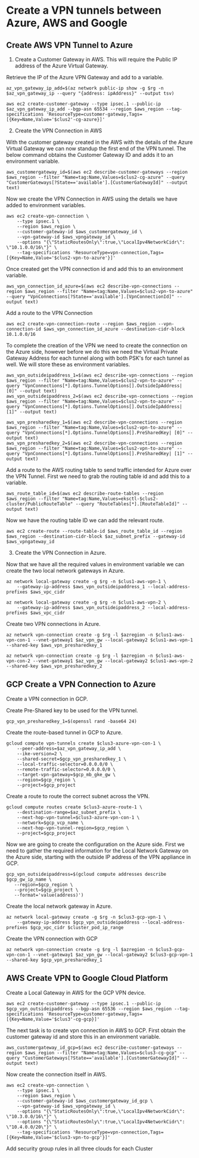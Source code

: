 # Create a VPN tunnels between Azure, AWS and Google

## Create AWS VPN Tunnel to Azure

1. Create a Customer Gateway in AWS. This will require the Public IP address of the Azure Virtual Gateway.

Retrieve the IP of the Azure VPN Gateway and add to a variable.
```
az_vpn_gateway_ip_add=$(az network public-ip show -g $rg -n $az_vpn_gateway_ip --query "{address: ipAddress}" --output tsv) 
```

```
aws ec2 create-customer-gateway --type ipsec.1 --public-ip $az_vpn_gateway_ip_add --bgp-asn 65534 --region $aws_region --tag-specifications 'ResourceType=customer-gateway,Tags=[{Key=Name,Value='$clus2'-cg-azure}]'
```

2. Create the VPN Connection in AWS

With the customer gateway created in the AWS with the details of the Azure Virtual Gateway we can now standup the first end of the VPN tunnel. The below command obtains the Customer Gateway ID and adds it to an environment variable.
```
aws_customergateway_id=$(aws ec2 describe-customer-gateways --region $aws_region --filter "Name=tag:Name,Values=$clus2-cg-azure" --query "CustomerGateways[?State=='available'].[CustomerGatewayId]" --output text)
```

Now we create the VPN Connection in AWS using the details we have added to environment variables.
```
aws ec2 create-vpn-connection \
    --type ipsec.1 \
    --region $aws_region \
    --customer-gateway-id $aws_customergateway_id \
    --vpn-gateway-id $aws_vpngateway_id \
    --options "{\"StaticRoutesOnly\":true,\"LocalIpv4NetworkCidr\": \"10.1.0.0/16\"}" \
    --tag-specifications 'ResourceType=vpn-connection,Tags=[{Key=Name,Value='$clus2-vpn-to-azure'}]'
```

Once created get the VPN connection id and add this to an environment variable.
```
aws_vpn_connection_id_azure=$(aws ec2 describe-vpn-connections --region $aws_region --filter "Name=tag:Name,Values=$clus2-vpn-to-azure" --query "VpnConnections[?State=='available'].[VpnConnectionId]" --output text)
```

Add a route to the VPN Connection
```
aws ec2 create-vpn-connection-route --region $aws_region --vpn-connection-id $aws_vpn_connection_id_azure --destination-cidr-block 10.1.0.0/16
```

To complete the creation of the VPN we need to create the connection on the Azure side, however before we do this we need the Virtual Private Gateway Address for each tunnel along with both PSK's for each tunnel as well. We will store these as environment variables.
```
aws_vpn_outsideipaddress_1=$(aws ec2 describe-vpn-connections --region $aws_region --filter "Name=tag:Name,Values=$clus2-vpn-to-azure" --query "VpnConnections[*].Options.TunnelOptions[].OutsideIpAddress| [0]" --output text)
aws_vpn_outsideipaddress_2=$(aws ec2 describe-vpn-connections --region $aws_region --filter "Name=tag:Name,Values=$clus2-vpn-to-azure" --query "VpnConnections[*].Options.TunnelOptions[].OutsideIpAddress| [1]" --output text)

aws_vpn_presharedkey_1=$(aws ec2 describe-vpn-connections --region $aws_region --filter "Name=tag:Name,Values=$clus2-vpn-to-azure" --query "VpnConnections[*].Options.TunnelOptions[].PreSharedKey| [0]" --output text)
aws_vpn_presharedkey_2=$(aws ec2 describe-vpn-connections --region $aws_region --filter "Name=tag:Name,Values=$clus2-vpn-to-azure" --query "VpnConnections[*].Options.TunnelOptions[].PreSharedKey| [1]" --output text)
```

Add a route to the AWS routing table to send traffic intended for Azure over the VPN Tunnel. First we need to grab the routing table id and add this to a variable.
```
aws_route_table_id=$(aws ec2 describe-route-tables --region $aws_region --filter "Name=tag:Name,Values=eksctl-$clus2-cluster/PublicRouteTable" --query "RouteTables[*].[RouteTableId]" --output text)
```

Now we have the routing table ID we can add the relevant route.
```
aws ec2 create-route --route-table-id $aws_route_table_id --region $aws_region --destination-cidr-block $az_subnet_prefix --gateway-id $aws_vpngateway_id
```

3. Create the VPN Connection in Azure.

Now that we have all the required values in environment variable we can create the two local network gateways in Azure.
```
az network local-gateway create -g $rg -n $clus1-aws-vpn-1 \
    --gateway-ip-address $aws_vpn_outsideipaddress_1 --local-address-prefixes $aws_vpc_cidr

az network local-gateway create -g $rg -n $clus1-aws-vpn-2 \
    --gateway-ip-address $aws_vpn_outsideipaddress_2 --local-address-prefixes $aws_vpc_cidr
```

Create two VPN connections in Azure.
```
az network vpn-connection create -g $rg -l $azregion -n $clus1-aws-vpn-con-1 --vnet-gateway1 $az_vpn_gw --local-gateway2 $clus1-aws-vpn-1 --shared-key $aws_vpn_presharedkey_1

az network vpn-connection create -g $rg -l $azregion -n $clus1-aws-vpn-con-2 --vnet-gateway1 $az_vpn_gw --local-gateway2 $clus1-aws-vpn-2 --shared-key $aws_vpn_presharedkey_2
```

## GCP Create a VPN Connection to Azure

Create a VPN connection in GCP.

Create Pre-Shared key to be used for the VPN tunnel.
```
gcp_vpn_presharedkey_1=$(openssl rand -base64 24)
```

Create the route-based tunnel in GCP to Azure.
```
gcloud compute vpn-tunnels create $clus3-azure-vpn-con-1 \
    --peer-address=$az_vpn_gateway_ip_add \
    --ike-version=2 \
    --shared-secret=$gcp_vpn_presharedkey_1 \
    --local-traffic-selector=0.0.0.0/0 \
    --remote-traffic-selector=0.0.0.0/0 \
    --target-vpn-gateway=$gcp_mb_gke_gw \
    --region=$gcp_region \
    --project=$gcp_project
```

Create a route to route the correct subnet across the VPN.
```
gcloud compute routes create $clus3-azure-route-1 \
    --destination-range=$az_subnet_prefix \
    --next-hop-vpn-tunnel=$clus3-azure-vpn-con-1 \
    --network=$gcp_vcp_name \
    --next-hop-vpn-tunnel-region=$gcp_region \
    --project=$gcp_project
```

Now we are going to create the configuration on the Azure side. First we need to gather the required information for the Local Network Gateway on the Azure side, starting with the outside IP address of the VPN appliance in GCP.
```
gcp_vpn_outsideipaddress=$(gcloud compute addresses describe $gcp_gw_ip_name \
   --region=$gcp_region \
   --project=$gcp_project \
   --format='value(address)')
```

Create the local network gateway in Azure.
```
az network local-gateway create -g $rg -n $clus3-gcp-vpn-1 \
    --gateway-ip-address $gcp_vpn_outsideipaddress --local-address-prefixes $gcp_vpc_cidr $cluster_pod_ip_range
```

Create the VPN connection with GCP
```
az network vpn-connection create -g $rg -l $azregion -n $clus3-gcp-vpn-con-1 --vnet-gateway1 $az_vpn_gw --local-gateway2 $clus3-gcp-vpn-1 --shared-key $gcp_vpn_presharedkey_1
```

## AWS Create VPN to Google Cloud Platform

Create a Local Gateway in AWS for the GCP VPN device.
```
aws ec2 create-customer-gateway --type ipsec.1 --public-ip $gcp_vpn_outsideipaddress --bgp-asn 65536 --region $aws_region --tag-specifications 'ResourceType=customer-gateway,Tags=[{Key=Name,Value='$clus3'-cg-gcp}]'
```

The next task is to create vpn connection in AWS to GCP. First obtain the customer gateway id and store this in an environment variable.
```
aws_customergateway_id_gcp=$(aws ec2 describe-customer-gateways --region $aws_region --filter "Name=tag:Name,Values=$clus3-cg-gcp" --query "CustomerGateways[?State=='available'].[CustomerGatewayId]" --output text)
```

Now create the connection itself in AWS.
```
aws ec2 create-vpn-connection \
    --type ipsec.1 \
    --region $aws_region \
    --customer-gateway-id $aws_customergateway_id_gcp \
    --vpn-gateway-id $aws_vpngateway_id \
    --options "{\"StaticRoutesOnly\":true,\"LocalIpv4NetworkCidr\": \"10.3.0.0/16\"}" \
    --options "{\"StaticRoutesOnly\":true,\"LocalIpv4NetworkCidr\": \"10.4.0.0/20\"}" \
    --tag-specifications 'ResourceType=vpn-connection,Tags=[{Key=Name,Value='$clus3-vpn-to-gcp'}]'
```



Add security group rules in all three clouds for each Cluster
